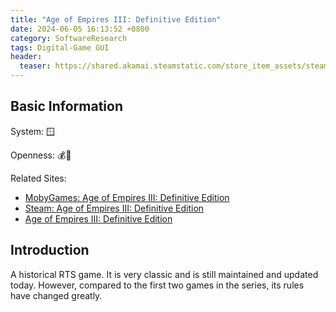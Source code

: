 ```yaml
---
title: "Age of Empires III: Definitive Edition"
date: 2024-06-05 16:13:52 +0800
category: SoftwareResearch
tags: Digital-Game GUI
header:
  teaser: https://shared.akamai.steamstatic.com/store_item_assets/steam/apps/933110/header.jpg?t=1691530205
---
```


## Basic Information

System: 🪟

Openness: 💰📕

Related Sites:

* [MobyGames: Age of Empires III: Definitive Edition](https://www.mobygames.com/game/151534/age-of-empires-iii-definitive-edition/)
* [Steam: Age of Empires III: Definitive Edition](https://store.steampowered.com/app/933110/Age_of_Empires_III_Definitive_Edition/)
* [Age of Empires III: Definitive Edition](https://www.ageofempires.com/games/aoeiiide/)

## Introduction

A historical RTS game. It is very classic and is still maintained and updated today. However, compared to the first two games in the series, its rules have changed greatly.
